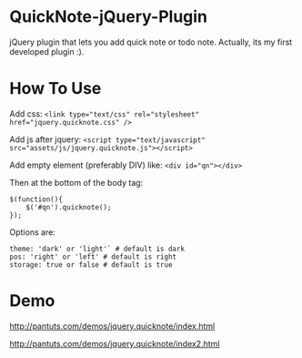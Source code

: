 QuickNote-jQuery-Plugin
=======================

 jQuery plugin that lets you add quick note or todo note. Actually, its my first developed plugin :).
 

How To Use
=======================

 Add css: `<link type="text/css" rel="stylesheet" href="jquery.quicknote.css" />`
 
 Add js after jquery: `<script type="text/javascript" src="assets/js/jquery.quicknote.js"></script>`
 
 Add empty element (preferably DIV) like: `<div id="qn"></div>`
 
 Then at the bottom of the body tag:
 ```
 $(function(){
     $('#qn').quicknote();
 });
 ```
 Options are:
 ```
 theme: 'dark' or 'light'` # default is dark
 pos: 'right' or 'left' # default is right
 storage: true or false # default is true
 ```
 
Demo
=======================

 http://pantuts.com/demos/jquery.quicknote/index.html
 
 http://pantuts.com/demos/jquery.quicknote/index2.html
